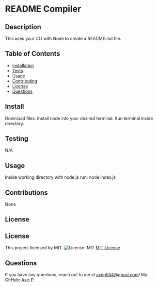 # README Compiler

## Description
This uses your CLI with Node to create a README.md file.

## Table of Contents
- [Installation](#install)
- [Tests](#test)
- [Usage](#usage)
- [Contributing](#contributions)
- [License](#license)
- [Questions](#questions)

## Install
Download files. Install node into your desired terminal. Run terminal inside directory.

## Testing
N/A

## Usage
Inside working directory with node.js run: node index.js

## Contributions
None

## License

## License
This project licensed by MIT.
![License: MIT](https://img.shields.io/badge/License-MIT-yellow.svg)
[MIT License](https://opensource.org/licenses/MIT)


## Questions
If you have any questions, reach out to me at [axep504@gmail.com](mailto:axep504@gmail.com)! My GitHub: [Axe-P](https://github.com/Axe-P).
